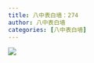 ```yaml
---
title: 八中表白墙：274
author: 八中表白墙
categories: [八中表白墙]
---
```


![](https://img.urlnode.com/file/971202de7e2d7b727eb15.jpg)
